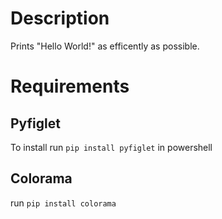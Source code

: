 # Description
Prints "Hello World!" as efficently as possible.

# Requirements
## Pyfiglet
To install run `pip install pyfiglet` in powershell
## Colorama
run `pip install colorama`